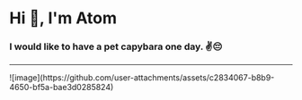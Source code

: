 <h1 align="left">Hi 👋, I'm Atom</h1>
<h3 align="left">I would like to have a pet capybara one day. ✌️😔</h3>
<hr/>
![image](https://github.com/user-attachments/assets/c2834067-b8b9-4650-bf5a-bae3d0285824)



